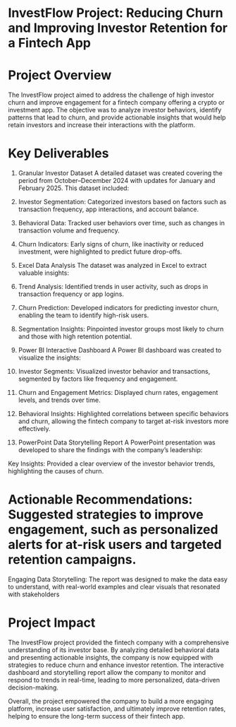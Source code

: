 # InvestFlow Project: Reducing Churn and Improving Investor Retention for a Fintech App
# Project Overview
The InvestFlow project aimed to address the challenge of high investor churn and improve engagement for a fintech company offering a crypto or investment app. The objective was to analyze investor behaviors, identify patterns that lead to churn, and provide actionable insights that would help retain investors and increase their interactions with the platform.

# Key Deliverables
1) Granular Investor Dataset A detailed dataset was created covering the period from October–December 2024 with updates for January and February 2025. This dataset included:

2) Investor Segmentation: Categorized investors based on factors such as transaction frequency, app interactions, and account balance.

3) Behavioral Data: Tracked user behaviors over time, such as changes in transaction volume and frequency.

4) Churn Indicators: Early signs of churn, like inactivity or reduced investment, were highlighted to predict future drop-offs.

5) Excel Data Analysis The dataset was analyzed in Excel to extract valuable insights:

6) Trend Analysis: Identified trends in user activity, such as drops in transaction frequency or app logins.
8) Churn Prediction: Developed indicators for predicting investor churn, enabling the team to identify high-risk users.

9) Segmentation Insights: Pinpointed investor groups most likely to churn and those with high retention potential.

10) Power BI Interactive Dashboard A Power BI dashboard was created to visualize the insights:

11) Investor Segments: Visualized investor behavior and transactions, segmented by factors like frequency and engagement.

12) Churn and Engagement Metrics: Displayed churn rates, engagement levels, and trends over time.

13) Behavioral Insights: Highlighted correlations between specific behaviors and churn, allowing the fintech company to target at-risk investors more effectively.

14) PowerPoint Data Storytelling Report A PowerPoint presentation was developed to share the findings with the company’s leadership:

Key Insights: Provided a clear overview of the investor behavior trends, highlighting the causes of churn.

# Actionable Recommendations: Suggested strategies to improve engagement, such as personalized alerts for at-risk users and targeted retention campaigns.

Engaging Data Storytelling: The report was designed to make the data easy to understand, with real-world examples and clear visuals that resonated with stakeholders


# Project Impact
The InvestFlow project provided the fintech company with a comprehensive understanding of its investor base. By analyzing detailed behavioral data and presenting actionable insights, the company is now equipped with strategies to reduce churn and enhance investor retention. The interactive dashboard and storytelling report allow the company to monitor and respond to trends in real-time, leading to more personalized, data-driven decision-making.

Overall, the project empowered the company to build a more engaging platform, increase user satisfaction, and ultimately improve retention rates, helping to ensure the long-term success of their fintech app.

